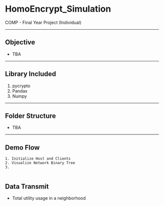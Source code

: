 # HomoEncrypt_Simulation
COMP - Final Year Project (Individual)

---
## Objective
- TBA

---
## Library Included
1. pycrypto
2. Pandas
3. Numpy
---
## Folder Structure
- TBA

---
## Demo Flow

```
1. Initialize Host and Clients
2. Visualize Network Binary Tree
3. 
 
```
## Data Transmit  
-  Total utility usage in a neighborhood